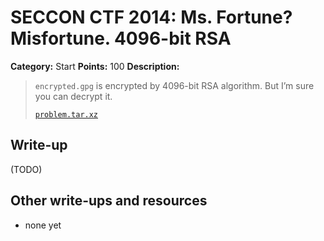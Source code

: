 # SECCON CTF 2014: Ms. Fortune? Misfortune. 4096-bit RSA

**Category:** Start
**Points:** 100
**Description:**

> `encrypted.gpg` is encrypted by 4096-bit RSA algorithm. But I’m sure you can decrypt it.
>
> [`problem.tar.xz`](problem.tar.xz)

## Write-up

(TODO)

## Other write-ups and resources

* none yet
